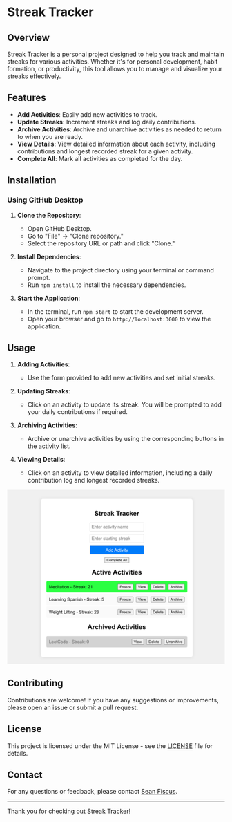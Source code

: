 # Streak Tracker

## Overview

Streak Tracker is a personal project designed to help you track and maintain streaks for various activities. Whether it's for personal development, habit formation, or productivity, this tool allows you to manage and visualize your streaks effectively.

## Features

- **Add Activities**: Easily add new activities to track.
- **Update Streaks**: Increment streaks and log daily contributions.
- **Archive Activities**: Archive and unarchive activities as needed to return to when you are ready.
- **View Details**: View detailed information about each activity, including contributions and longest recorded streak for a given activity.
- **Complete All**: Mark all activities as completed for the day.

## Installation

### Using GitHub Desktop

1. **Clone the Repository**:
   - Open GitHub Desktop.
   - Go to "File" -> "Clone repository."
   - Select the repository URL or path and click "Clone."

2. **Install Dependencies**:
   - Navigate to the project directory using your terminal or command prompt.
   - Run `npm install` to install the necessary dependencies.

3. **Start the Application**:
   - In the terminal, run `npm start` to start the development server.
   - Open your browser and go to `http://localhost:3000` to view the application.

## Usage

1. **Adding Activities**:
   - Use the form provided to add new activities and set initial streaks.

2. **Updating Streaks**:
   - Click on an activity to update its streak. You will be prompted to add your daily contributions if required. 

3. **Archiving Activities**:
   - Archive or unarchive activities by using the corresponding buttons in the activity list.

4. **Viewing Details**:
   - Click on an activity to view detailed information, including a daily contribution log and longest recorded streaks.

![Activities View](images/im1.png)


## Contributing

Contributions are welcome! If you have any suggestions or improvements, please open an issue or submit a pull request.

## License

This project is licensed under the MIT License - see the [LICENSE](LICENSE) file for details.

## Contact

For any questions or feedback, please contact [Sean Fiscus](mailto:seanjfis@gmail.com).

---

Thank you for checking out Streak Tracker!

